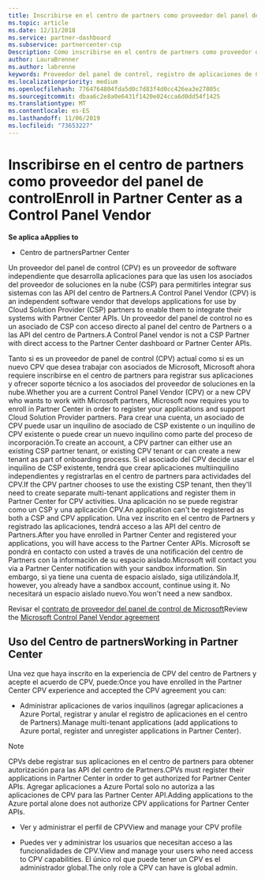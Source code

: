 ```yaml
---
title: Inscribirse en el centro de partners como proveedor del panel de control | Centro de Partners
ms.topic: article
ms.date: 12/11/2018
ms.service: partner-dashboard
ms.subservice: partnercenter-csp
Description: Cómo inscribirse en el centro de partners como proveedor del panel de control
author: LauraBrenner
ms.author: labrenne
keywords: Proveedor del panel de control, registro de aplicaciones de CPV y administración de aplicaciones de CPV
ms.localizationpriority: medium
ms.openlocfilehash: 7764764804fda5d0c7d83f4d0cc426ea3e27805c
ms.sourcegitcommit: dbaa6c2e8a0e6431f1420e024cca6d0dd54f1425
ms.translationtype: MT
ms.contentlocale: es-ES
ms.lasthandoff: 11/06/2019
ms.locfileid: "73653227"
---
```

# <a name="enroll-in-partner-center-as-a-control-panel-vendor"></a><span data-ttu-id="f3152-104">Inscribirse en el centro de partners como proveedor del panel de control</span><span class="sxs-lookup"><span data-stu-id="f3152-104">Enroll in Partner Center as a Control Panel Vendor</span></span>

<span data-ttu-id="f3152-105">**Se aplica a**</span><span class="sxs-lookup"><span data-stu-id="f3152-105">**Applies to**</span></span>

- <span data-ttu-id="f3152-106">Centro de partners</span><span class="sxs-lookup"><span data-stu-id="f3152-106">Partner Center</span></span>

<span data-ttu-id="f3152-107">Un proveedor del panel de control (CPV) es un proveedor de software independiente que desarrolla aplicaciones para que las usen los asociados del proveedor de soluciones en la nube (CSP) para permitirles integrar sus sistemas con las API del centro de Partners.</span><span class="sxs-lookup"><span data-stu-id="f3152-107">A Control Panel Vendor (CPV) is an independent software vendor that develops applications for use by Cloud Solution Provider (CSP) partners to enable them to integrate their systems with Partner Center APIs.</span></span> <span data-ttu-id="f3152-108">Un proveedor del panel de control no es un asociado de CSP con acceso directo al panel del centro de Partners o a las API del centro de Partners.</span><span class="sxs-lookup"><span data-stu-id="f3152-108">A Control Panel vendor is not a CSP Partner with direct access to the Partner Center dashboard or Partner Center APIs.</span></span>

<span data-ttu-id="f3152-109">Tanto si es un proveedor de panel de control (CPV) actual como si es un nuevo CPV que desea trabajar con asociados de Microsoft, Microsoft ahora requiere inscribirse en el centro de partners para registrar sus aplicaciones y ofrecer soporte técnico a los asociados del proveedor de soluciones en la nube.</span><span class="sxs-lookup"><span data-stu-id="f3152-109">Whether you are a current Control Panel Vendor (CPV) or a new CPV who wants to work with Microsoft partners, Microsoft now requires you to enroll in Partner Center in order to register your applications and support Cloud Solution Provider partners.</span></span> <span data-ttu-id="f3152-110">Para crear una cuenta, un asociado de CPV puede usar un inquilino de asociado de CSP existente o un inquilino de CPV existente o puede crear un nuevo inquilino como parte del proceso de incorporación.</span><span class="sxs-lookup"><span data-stu-id="f3152-110">To create an account, a CPV partner can either use an existing CSP partner tenant, or existing CPV tenant or can create a new tenant as part of onboarding process.</span></span> <span data-ttu-id="f3152-111">Si el asociado del CPV decide usar el inquilino de CSP existente, tendrá que crear aplicaciones multiinquilino independientes y registrarlas en el centro de partners para actividades del CPV.</span><span class="sxs-lookup"><span data-stu-id="f3152-111">If the CPV partner chooses to use the existing CSP tenant, then they'll need to create separate multi-tenant applications and register them in Partner Center for CPV activities.</span></span> <span data-ttu-id="f3152-112">Una aplicación no se puede registrar como un CSP y una aplicación CPV.</span><span class="sxs-lookup"><span data-stu-id="f3152-112">An application can't be registered as both a CSP and CPV application.</span></span> <span data-ttu-id="f3152-113">Una vez inscrito en el centro de Partners y registrado las aplicaciones, tendrá acceso a las API del centro de Partners.</span><span class="sxs-lookup"><span data-stu-id="f3152-113">After you have enrolled in Partner Center and registered your applications, you will have access to the Partner Center APIs.</span></span>  <span data-ttu-id="f3152-114">Microsoft se pondrá en contacto con usted a través de una notificación del centro de Partners con la información de su espacio aislado.</span><span class="sxs-lookup"><span data-stu-id="f3152-114">Microsoft will contact you via a Partner Center notification with your sandbox information.</span></span> <span data-ttu-id="f3152-115">Sin embargo, si ya tiene una cuenta de espacio aislado, siga utilizándola.</span><span class="sxs-lookup"><span data-stu-id="f3152-115">If, however, you already have a sandbox account, continue using it.</span></span> <span data-ttu-id="f3152-116">No necesitará un espacio aislado nuevo.</span><span class="sxs-lookup"><span data-stu-id="f3152-116">You won't need a new sandbox.</span></span>   

<span data-ttu-id="f3152-117">Revisar el [contrato de proveedor del panel de control de Microsoft](https://go.microsoft.com/fwlink/?linkid=2055198)</span><span class="sxs-lookup"><span data-stu-id="f3152-117">Review the [Microsoft Control Panel Vendor agreement](https://go.microsoft.com/fwlink/?linkid=2055198)</span></span>


## <a name="working-in-partner-center"></a><span data-ttu-id="f3152-118">Uso del Centro de partners</span><span class="sxs-lookup"><span data-stu-id="f3152-118">Working in Partner Center</span></span>
<span data-ttu-id="f3152-119">Una vez que haya inscrito en la experiencia de CPV del centro de Partners y acepte el acuerdo de CPV, puede:</span><span class="sxs-lookup"><span data-stu-id="f3152-119">Once you have enrolled in the Partner Center CPV experience and accepted the CPV agreement you can:</span></span>

- <span data-ttu-id="f3152-120">Administrar aplicaciones de varios inquilinos (agregar aplicaciones a Azure Portal, registrar y anular el registro de aplicaciones en el centro de Partners).</span><span class="sxs-lookup"><span data-stu-id="f3152-120">Manage multi-tenant applications (add applications to Azure portal, register and unregister applications in Partner Center).</span></span>

>[!Note] 
><span data-ttu-id="f3152-121">CPVs debe registrar sus aplicaciones en el centro de partners para obtener autorización para las API del centro de Partners.</span><span class="sxs-lookup"><span data-stu-id="f3152-121">CPVs must register their applications in Partner Center in order to get authorized for Partner Center APIs.</span></span> <span data-ttu-id="f3152-122">Agregar aplicaciones a Azure Portal solo no autoriza a las aplicaciones de CPV para las Partner Center API.</span><span class="sxs-lookup"><span data-stu-id="f3152-122">Adding applications to the Azure portal alone does not authorize CPV applications for Partner Center APIs.</span></span> 

- <span data-ttu-id="f3152-123">Ver y administrar el perfil de CPV</span><span class="sxs-lookup"><span data-stu-id="f3152-123">View and manage your CPV profile</span></span> 

- <span data-ttu-id="f3152-124">Puedes ver y administrar los usuarios que necesitan acceso a las funcionalidades de CPV.</span><span class="sxs-lookup"><span data-stu-id="f3152-124">View and manage your users who need access to CPV capabilities.</span></span> <span data-ttu-id="f3152-125">El único rol que puede tener un CPV es el administrador global.</span><span class="sxs-lookup"><span data-stu-id="f3152-125">The only role a CPV can have is global admin.</span></span>


